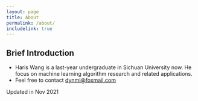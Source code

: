 ```yaml
---
layout: page
title: About
permalink: /about/
includelink: true
---
```


## Brief Introduction
- Haris Wang is a last-year undergraduate in Sichuan University now. He focus on machine learning algorithm research and related applications.
- Feel free to contact [dynmi@foxmail.com](dynmi@foxmail.com)


Updated in Nov 2021